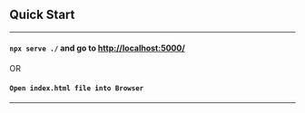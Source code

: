## Quick Start
---
#### `npx serve ./` and go to [http://localhost:5000/](http://localhost:5000/)
OR
#### `Open index.html file into Browser`
---

